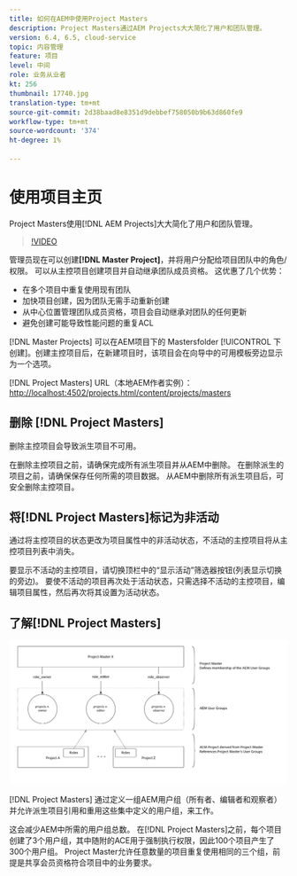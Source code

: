```yaml
---
title: 如何在AEM中使用Project Masters
description: Project Masters通过AEM Projects大大简化了用户和团队管理。
version: 6.4, 6.5, cloud-service
topic: 内容管理
feature: 项目
level: 中间
role: 业务从业者
kt: 256
thumbnail: 17740.jpg
translation-type: tm+mt
source-git-commit: 2d38baad8e8351d9debbef758050b9b63d860fe9
workflow-type: tm+mt
source-wordcount: '374'
ht-degree: 1%

---
```



# 使用项目主页

Project Masters使用[!DNL AEM Projects]大大简化了用户和团队管理。

>[!VIDEO](https://video.tv.adobe.com/v/17740/?quality=12&learn=on)

管理员现在可以创建&#x200B;**[!DNL Master Project]**，并将用户分配给项目团队中的角色/权限。 可以从主控项目创建项目并自动继承团队成员资格。 这优惠了几个优势：

* 在多个项目中重复使用现有团队
* 加快项目创建，因为团队无需手动重新创建
* 从中心位置管理团队成员资格，项目会自动继承对团队的任何更新
* 避免创建可能导致性能问题的重复ACL

[!DNL Master Projects] 可以在AEM项目下的  Mastersfolder [!UICONTROL 下创建]。创建主控项目后，在新建项目时，该项目会在向导中的可用模板旁边显示为一个选项。

[!DNL Project Masters] URL（本地AEM作者实例）： [http://localhost:4502/projects.html/content/projects/masters](http://localhost:4502/projects.html/content/projects/masters)

## 删除 [!DNL Project Masters]

删除主控项目会导致派生项目不可用。

在删除主控项目之前，请确保完成所有派生项目并从AEM中删除。 在删除派生的项目之前，请确保保存任何所需的项目数据。 从AEM中删除所有派生项目后，可安全删除主控项目。

## 将[!DNL Project Masters]标记为非活动

通过将主控项目的状态更改为项目属性中的非活动状态，不活动的主控项目将从主控项目列表中消失。

要显示不活动的主控项目，请切换顶栏中的“显示活动”筛选器按钮(列表显示切换的旁边)。 要使不活动的项目再次处于活动状态，只需选择不活动的主控项目，编辑项目属性，然后再次将其设置为活动状态。

## 了解[!DNL Project Masters]

![项目主管技术视图](assets/use-project-masters/project-masters-architecture.png)

[!DNL Project Masters] 通过定义一组AEM用户组（所有者、编辑者和观察者）并允许派生项目引用和重用这些集中定义的用户组，来工作。

这会减少AEM中所需的用户组总数。 在[!DNL Project Masters]之前，每个项目创建了3个用户组，其中随附的ACE用于强制执行权限，因此100个项目产生了300个用户组。 Project Master允许任意数量的项目重复使用相同的三个组，前提是共享会员资格符合项目中的业务要求。
